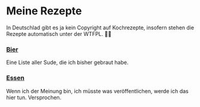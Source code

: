 # Meine Rezepte
In Deutschlad gibt es ja kein Copyright auf Kochrezepte, insofern stehen die Rezepte automatisch unter der WTFPL. 🤷‍♂️

### [Bier](Bier/Bier.md)
Eine Liste aller Sude, die ich bisher gebraut habe.

### [Essen](Essen/Essen.md)

Wenn ich der Meinung bin, ich müsste was veröffentlichen, werde ich das hier tun. Versprochen.

